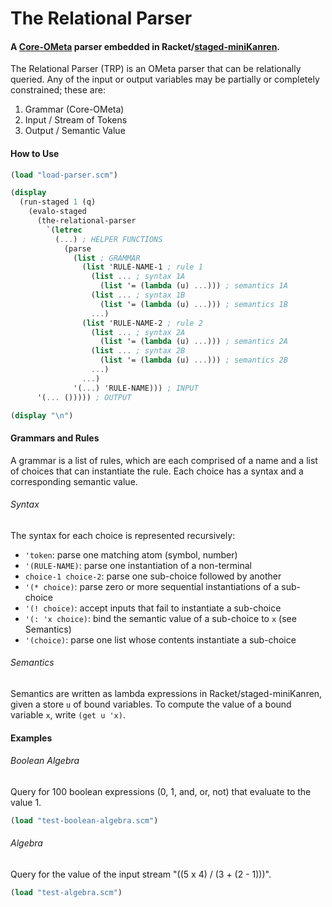 # The Relational Parser

#### A [Core-OMeta](https://web.cs.ucla.edu/~todd/theses/warth_dissertation.pdf#page=47) parser embedded in Racket/[staged-miniKanren](https://github.com/namin/staged-miniKanren).

The Relational Parser (TRP) is an OMeta parser that can be relationally queried. Any of the input or output variables may be partially or completely constrained; these are:

1. Grammar (Core-OMeta)
2. Input / Stream of Tokens
3. Output / Semantic Value

#### How to Use

```scheme
(load "load-parser.scm")

(display
  (run-staged 1 (q)
    (evalo-staged
      (the-relational-parser
        `(letrec
          (...) ; HELPER FUNCTIONS
            (parse
              (list ; GRAMMAR
                (list 'RULE-NAME-1 ; rule 1
                  (list ... ; syntax 1A
                    (list '= (lambda (u) ...))) ; semantics 1A
                  (list ... ; syntax 1B
                    (list '= (lambda (u) ...))) ; semantics 1B
                  ...)
                (list 'RULE-NAME-2 ; rule 2
                  (list ... ; syntax 2A
                    (list '= (lambda (u) ...))) ; semantics 2A
                  (list ... ; syntax 2B
                    (list '= (lambda (u) ...))) ; semantics 2B
                  ...)
                ...)
              '(...) 'RULE-NAME))) ; INPUT
      '(... ())))) ; OUTPUT

(display "\n")
```

#### Grammars and Rules

A grammar is a list of rules, which are each comprised of a name and a list of choices that can instantiate the rule. Each choice has a syntax and a corresponding semantic value.

###### Syntax

The syntax for each choice is represented recursively:

- `'token`: parse one matching atom (symbol, number)
- `'(RULE-NAME)`: parse one instantiation of a non-terminal
- `choice-1 choice-2`: parse one sub-choice followed by another
- `'(* choice)`: parse zero or more sequential instantiations of a sub-choice
- `'(! choice)`: accept inputs that fail to instantiate a sub-choice
- `'(: 'x choice)`: bind the semantic value of a sub-choice to `x` (see Semantics)
- `'(choice)`: parse one list whose contents instantiate a sub-choice

###### Semantics

Semantics are written as lambda expressions in Racket/staged-miniKanren, given a store `u` of bound variables. To compute the value of a bound variable `x`, write `(get u 'x)`.

#### Examples

###### Boolean Algebra

Query for 100 boolean expressions (0, 1, and, or, not) that evaluate to the value 1.

```scheme
(load "test-boolean-algebra.scm")
```

###### Algebra

Query for the value of the input stream "((5 x 4) / (3 + (2 - 1)))".

```scheme
(load "test-algebra.scm")
```
